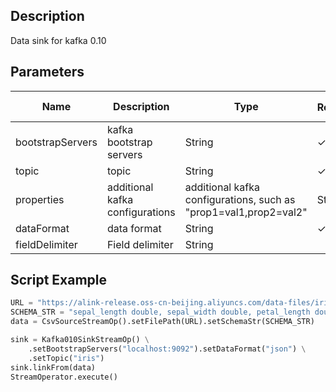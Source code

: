 ## Description
Data sink for kafka 0.10

## Parameters
| Name | Description | Type | Required？ | Default Value |
| --- | --- | --- | --- | --- |
| bootstrapServers | kafka bootstrap servers | String | ✓ |  |
| topic | topic | String | ✓ |  |
| properties | additional kafka configurations | additional kafka configurations, such as "prop1=val1,prop2=val2" | String |  |  |
| dataFormat | data format | String | ✓ |  |
| fieldDelimiter | Field delimiter | String |  | "," |


## Script Example
```python
URL = "https://alink-release.oss-cn-beijing.aliyuncs.com/data-files/iris.csv";
SCHEMA_STR = "sepal_length double, sepal_width double, petal_length double, petal_width double, category string";
data = CsvSourceStreamOp().setFilePath(URL).setSchemaStr(SCHEMA_STR)

sink = Kafka010SinkStreamOp() \
    .setBootstrapServers("localhost:9092").setDataFormat("json") \
    .setTopic("iris")
sink.linkFrom(data)
StreamOperator.execute()
```


